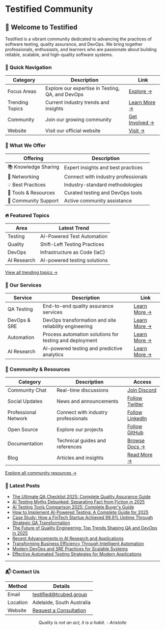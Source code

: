 # Testified Community

<!-- <div align="center">
  <img src="https://raw.githubusercontent.com/testified/.github/main/assets/testified-banner.png" alt="Testified Banner" width="100%">
</div> -->

## 🚀 Welcome to Testified

Testified is a vibrant community dedicated to advancing the practices of software testing, quality assurance, and DevOps. We bring together professionals, enthusiasts, and learners who are passionate about building reliable, scalable, and high-quality software systems.

### 🎯 Quick Navigation

| Category | Description | Link |
|----------|-------------|------|
| Focus Areas | Explore our expertise in Testing, QA, and DevOps | [Explore →](https://github.com/testified/.github/blob/main/profile/focus-areas.md) |
| Trending Topics | Current industry trends and insights | [Learn More →](https://github.com/testified/.github/blob/main/profile/trending-topics.md) |
| Community | Join our growing community | [Get Involved →](https://github.com/testified/.github/blob/main/profile/community-links.md) |
| Website | Visit our official website | [Visit →](https://testified.tcubed.group/) |

### 🌟 What We Offer

| Offering | Description |
|----------|-------------|
| 📚 Knowledge Sharing | Expert insights and best practices |
| 🤝 Networking | Connect with industry professionals |
| 💡 Best Practices | Industry-standard methodologies |
| 🔧 Tools & Resources | Curated testing and DevOps tools |
| 👥 Community Support | Active community assistance |

### 🔥 Featured Topics

| Area | Latest Trend |
|------|--------------|
| Testing | AI-Powered Test Automation |
| Quality | Shift-Left Testing Practices |
| DevOps | Infrastructure as Code (IaC) |
| AI Research | AI-powered testing solutions |

[View all trending topics →](https://github.com/testified/.github/blob/main/profile/trending-topics.md)

### 🚀 Our Services

| Service | Description | Link |
|---------|-------------|------|
| QA Testing | End-to-end quality assurance services | [Learn More →](https://testified.tcubed.group/services/qa-testing) |
| DevOps & SRE | DevOps transformation and site reliability engineering | [Learn More →](https://testified.tcubed.group/services/devops-sre) |
| Automation | Process automation solutions for testing and deployment | [Learn More →](https://testified.tcubed.group/services/automation) |
| AI Research | AI-powered testing and predictive analytics | [Learn More →](https://testified.tcubed.group/services/ai-research) |

### 🤝 Community & Resources

| Category | Description | Access |
|----------|-------------|--------|
| Community Chat | Real-time discussions | [Join Discord][discord] |
| Social Updates | News and announcements | [Follow Twitter][twitter] |
| Professional Network | Connect with industry professionals | [Follow LinkedIn][linkedin] |
| Open Source | Explore our projects | [Follow GitHub][github] |
| Documentation | Technical guides and references | [Browse Docs →](https://docs.testified.io) |
| Blog | Articles and insights | [Read More →](https://testified.tcubed.group/blog) |

[Explore all community resources →](https://github.com/testified/.github/blob/main/profile/community-links.md)

### 📰 Latest Posts


<!-- TESTIFIED-POST-LIST:START -->
- [The Ultimate QA Checklist 2025: Complete Quality Assurance Guide](https://testified.tcubed.group/blog/qa-checklist-2025)
- [AI Testing Myths Debunked: Separating Fact from Fiction in 2025](https://testified.tcubed.group/blog/ai-testing-myths-debunked-2025)
- [AI Testing Tools Comparison 2025: Complete Buyer&#39;s Guide](https://testified.tcubed.group/blog/ai-testing-tools-comparison-2025)
- [How to Implement AI-Powered Testing: A Complete Guide for 2025](https://testified.tcubed.group/blog/how-to-implement-ai-testing-2025)
- [Case Study: How a FinTech Startup Achieved 99.9% Uptime Through Strategic QA Transformation](https://testified.tcubed.group/blog/fintech-qa-transformation-case-study)
- [The Future of Quality Engineering: Top Trends Shaping QA and DevOps in 2025](https://testified.tcubed.group/blog/qa-devops-trends-2025)
- [Recent Advancements in AI Research and Applications](https://testified.tcubed.group/blog/ai-research-advancements)
- [Transforming Business Efficiency Through Intelligent Automation](https://testified.tcubed.group/blog/automation-workflow-efficiency)
- [Modern DevOps and SRE Practices for Scalable Systems](https://testified.tcubed.group/blog/modern-devops-practices)
- [Effective Automated Testing Strategies for Modern Applications](https://testified.tcubed.group/blog/automated-testing-strategies)
<!-- TESTIFIED-POST-LIST:END -->
---

### 📬 Contact Us

| Method | Details |
|--------|---------|
| Email | [testified@tcubed.group](mailto:testified@tcubed.group) |
| Location | Adelaide, South Australia |
| Website | [Request a Consultation](https://testified.tcubed.group/contact) |

<div align="center">
  <i>Quality is not an act, it is a habit. - Aristotle</i>
</div>

[discord]: https://discord.gg/testified
[twitter]: https://twitter.com/testified
[linkedin]: https://www.linkedin.com/company/testified
[github]: https://github.com/testified
